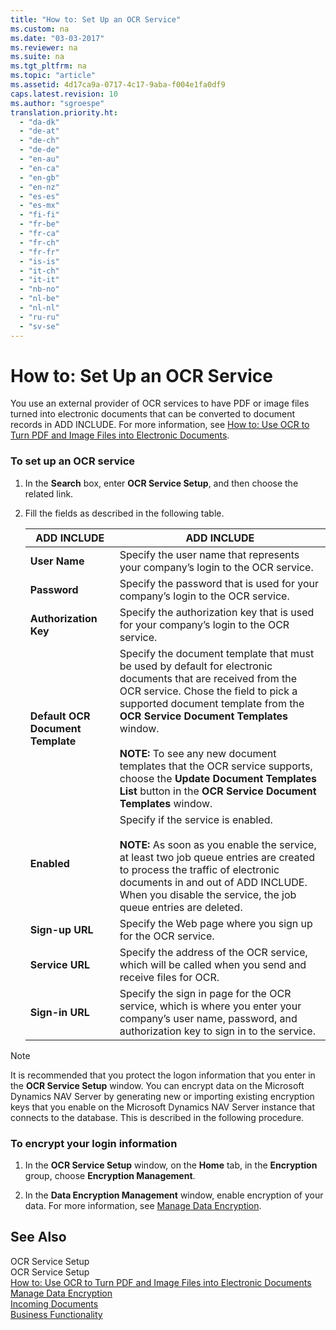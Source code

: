 ```yaml
---
title: "How to: Set Up an OCR Service"
ms.custom: na
ms.date: "03-03-2017"
ms.reviewer: na
ms.suite: na
ms.tgt_pltfrm: na
ms.topic: "article"
ms.assetid: 4d17ca9a-0717-4c17-9aba-f004e1fa0df9
caps.latest.revision: 10
ms.author: "sgroespe"
translation.priority.ht: 
  - "da-dk"
  - "de-at"
  - "de-ch"
  - "de-de"
  - "en-au"
  - "en-ca"
  - "en-gb"
  - "en-nz"
  - "es-es"
  - "es-mx"
  - "fi-fi"
  - "fr-be"
  - "fr-ca"
  - "fr-ch"
  - "fr-fr"
  - "is-is"
  - "it-ch"
  - "it-it"
  - "nb-no"
  - "nl-be"
  - "nl-nl"
  - "ru-ru"
  - "sv-se"
---
```

# How to: Set Up an OCR Service
You use an external provider of OCR services to have PDF or image files turned into electronic documents that can be converted to document records in ADD INCLUDE<!--[!INCLUDE[dyn_nav](../../ApplicationDesign/includes/dyn_nav_md.md)]-->. For more information, see [How to: Use OCR to Turn PDF and Image Files into Electronic Documents](../../BusinessFunctionality/DataExchange/how-to-use-ocr-to-turn-pdf-and-image-files-into-electronic-documents.md).  
  
### To set up an OCR service  
  
1.  In the **Search** box, enter **OCR Service Setup**, and then choose the related link.  
  
2.  Fill the fields as described in the following table.  
  
    |ADD INCLUDE<!--[!INCLUDE[bp_tablefield](../../ApplicationDesign/includes/bp_tablefield_md.md)]-->|ADD INCLUDE<!--[!INCLUDE[bp_tabledescription](../../ApplicationDesign/includes/bp_tabledescription_md.md)]-->|  
    |---------------------------------|---------------------------------------|  
    |**User Name**|Specify the user name that represents your company’s login to the OCR service.|  
    |**Password**|Specify the password that is used for your company’s login to the OCR service.|  
    |**Authorization Key**|Specify the authorization key that is used for your company’s login to the OCR service.|  
    |**Default OCR Document Template**|Specify the document template that must be used by default for electronic documents that are received from the OCR service. Chose the field to pick a supported document template from the **OCR Service Document Templates** window.<br /><br /> **NOTE:** To see any new document templates that the OCR service supports, choose the **Update Document Templates List** button in the **OCR Service Document Templates** window.|  
    |**Enabled**|Specify if the service is enabled.<br /><br /> **NOTE:** As soon as you enable the service, at least two job queue entries are created to process the traffic of electronic documents in and out of ADD INCLUDE<!--[!INCLUDE[dyn_nav](../../ApplicationDesign/includes/dyn_nav_md.md)]-->. When you disable the service, the job queue entries are deleted.|  
    |**Sign\-up URL**|Specify the Web page where you sign up for the OCR service.|  
    |**Service URL**|Specify the address of the OCR service, which will be called when you send and receive files for OCR.|  
    |**Sign\-in URL**|Specify the sign in page for the OCR service, which is where you enter your company’s user name, password, and authorization key to sign in to the service.|  
  
> [!NOTE]  
>  It is recommended that you protect the logon information that you enter in the **OCR Service Setup** window. You can encrypt data on the Microsoft Dynamics NAV Server by generating new or importing existing encryption keys that you enable on the Microsoft Dynamics NAV Server instance that connects to the database. This is described in the following procedure.  
  
### To encrypt your login information  
  
1.  In the **OCR Service Setup** window, on the **Home** tab, in the **Encryption** group, choose **Encryption Management**.  
  
2.  In the **Data Encryption Management** window, enable encryption of your data. For more information, see [Manage Data Encryption](../../SetupAndAdministration/manage-data-encryption.md).  
  
## See Also  
 OCR Service Setup   
 OCR Service Setup   
 [How to: Use OCR to Turn PDF and Image Files into Electronic Documents](../../BusinessFunctionality/DataExchange/how-to-use-ocr-to-turn-pdf-and-image-files-into-electronic-documents.md)   
 [Manage Data Encryption](../../SetupAndAdministration/manage-data-encryption.md)   
 [Incoming Documents](../../BusinessFunctionality/IncomingDocuments/incoming-documents.md)   
 [Business Functionality](../Topic/Business%20Functionality.md)
